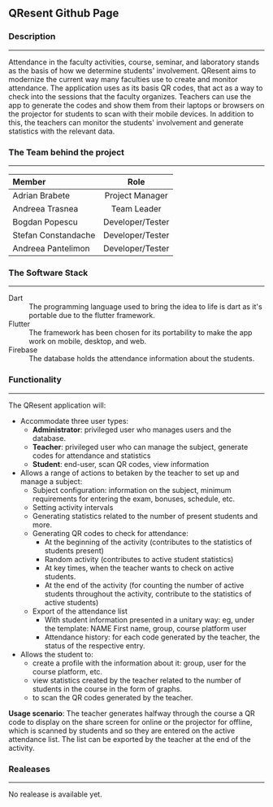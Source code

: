 ## QResent Github Page


### Description
---
  Attendance in the faculty activities, course, seminar, and laboratory stands as the basis of how we determine students' involvement.
QResent aims to modernize the current way many faculties use to create and monitor attendance. The application uses as its basis QR codes, that act as a way to check into the sessions that the faculty organizes. Teachers can use the app to generate the codes and show them from their laptops or browsers on the projector for students to scan with their mobile devices. In addition to this, the teachers can monitor the students' involvement and generate statistics with the relevant data.


### The Team behind the project
---

| Member              | Role                  |
| :---                |    :----:             |
| Adrian Brabete      | Project Manager       |
| Andreea Trasnea     | Team Leader           |
| Bogdan Popescu      | Developer/Tester      |
| Stefan Constandache | Developer/Tester      |
| Andreea Pantelimon  | Developer/Tester      |

### The Software Stack 
---
<dl>
  <dt>Dart</dt>
  <dd>The programming language used to bring the idea to life is dart as it's portable due to the flutter framework.</dd>
  <dt>Flutter</dt>
  <dd>The framework has been chosen for its portability to make the app work on mobile, desktop, and web.</dd>
  <dt>Firebase</dt>
  <dd>The database holds the attendance information about the students.</dd>
</dl>

### Functionality
---

The QResent application will:

- Accommodate three user types:
  - **Administrator**:  privileged user who manages users and the database.
  - **Teacher**:        privileged user who can manage the subject, generate codes for attendance and statistics
  - **Student**:        end-user, scan QR codes, view information 
- Allows a range of actions to betaken by the teacher to set up and manage a subject:
  - Subject configuration: information on the subject, minimum requirements for entering the exam, bonuses, schedule, etc.
  - Setting activity intervals
  - Generating statistics related to the number of present students and more.
  - Generating QR codes to check for attendance:
    - At the beginning of the activity (contributes to the statistics of students present)
    - Random activity (contributes to active student statistics)
    - At key times, when the teacher wants to check on active students.
    - At the end of the activity (for counting the number of active students throughout the activity, contribute to the statistics of active students)
  - Export of the attendance list
    - With student information presented in a unitary way: eg, under the template: NAME First name, group, course platform user
    - Attendance history: for each code generated by the teacher, the status of the respective entry.
- Allows the student to:
  - create a profile with the information about it: group, user for the course platform, etc.
  - view statistics created by the teacher related to the number of students in the course in the form of graphs.
  - to scan the QR codes generated by the teacher.

**Usage scenario**: The teacher generates halfway through the course a QR code to display on the share screen for online or the projector for offline, which is scanned by students and so they are entered on the active attendance list. The list can be exported by the teacher at the end of the activity.

### Realeases
---
No realease is available yet.
